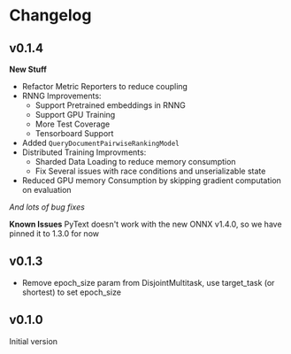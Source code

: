 # Changelog

## v0.1.4
**New Stuff**
- Refactor Metric Reporters to reduce coupling
- RNNG Improvements:
  - Support Pretrained embeddings in RNNG
  - Support GPU Training
  - More Test Coverage
  - Tensorboard Support
- Added `QueryDocumentPairwiseRankingModel`
- Distributed Training Improvments:
  - Sharded Data Loading to reduce memory consumption
  - Fix Several issues with race conditions and unserializable state
- Reduced GPU memory Consumption by skipping gradient computation on evaluation

*And lots of bug fixes*

**Known Issues**
PyText doesn't work with the new ONNX v1.4.0, so we have pinned it to 1.3.0 for now


## v0.1.3
 - Remove epoch_size param from DisjointMultitask, use target_task (or shortest) to set epoch_size

## v0.1.0

Initial version
